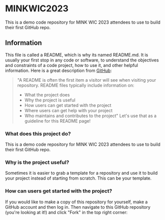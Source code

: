 # MINKWIC2023
This is a demo code repository for MINK WIC 2023 attendees to use to build their first GitHub repo.

## Information
This file is called a README, which is why its named README.md. It is usually your first stop in any code or software, to understand the objectives and constraints of a code project, how to use it, and other helpful information. Here is a great description from [GitHub](https://docs.github.com/en/repositories/managing-your-repositorys-settings-and-features/customizing-your-repository/about-readmes):  
>"A README is often the first item a visitor will see when visiting your repository. README files typically include information on:
>  - What the project does
>  - Why the project is useful
>  - How users can get started with the project
>  - Where users can get help with your project
>  - Who maintains and contributes to the project"
Let's use that as a guideline for this README page!

### What does this project do?
This is a demo code repository for MINK WIC 2023 attendees to use to build their first GitHub repo.

### Why is the project useful?
Sometimes it is easier to grab a template for a repository and use it to build your project instead of starting from scratch. This can be your template.

### How can users get started with the project?
If you would like to make a copy of this repository for yourself, make a GitHub account and then log in. Then navigate to this GitHub repository (you're looking at it!) and click "Fork" in the top right corner:

